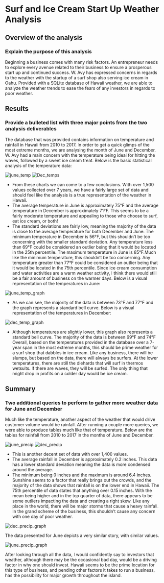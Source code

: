 # Surf and Ice Cream Start Up Weather Analysis
## Overview of the analysis 
### Explain the purpose of this analysis
Beginning a business comes with many risk factors. An entrepreneur needs to explore every avenue related to their business to ensure a prosperous start up and continued success. W. Avy has expressed concerns in regards to the weather with the startup of a surf shop also serving ice cream in Oahu. Provided with a SQLite database of Hawaii weather, we are able to analyze the weather trends to ease the fears of any investors in regards to poor weather.
## Results 
### Provide a bulleted list with three major points from the two analysis deliverables
The database that was provided contains information on temperature and rainfall in Hawaii from 2010 to 2017. In order to get a quick glimps of the most extreme months, we are analysing the month of June and December. W. Avy had a main concern with the temperature being ideal for hitting the waves, followed by a sweet ice cream treat. Below is the basic statistical analysis of the temperature data:

![june_temp](https://user-images.githubusercontent.com/100329223/167330401-d94f9687-6ac9-4483-a540-4c8768009b45.png)
![Dec_temps](https://user-images.githubusercontent.com/100329223/167330419-3eaaef1e-2d25-4076-84f0-9e6888d6a4ee.png)

-	From these charts we can come to a few conclusions. With over 1,500 values collected over 7 years, we have a fairly large set of data and should feel like the analysis is a true representation of the weather in Hawaii.
-	The average temperature in June is approximately 75°F and the average temperature in December is approximately 71°F. This seems to be a fairly moderate temperature and appealing to those who choose to surf, eat ice cream, or both!
-	The standard deviations are fairly low, meaning the majority of the data is close to the average temperature for both December and June.  The minimum temperature in December is 56°F, but this shouldn’t be too concerning with the smaller standard deviation. Any temperature less than 69°F could be considered an outlier being that it would be located in the 25th percentile. The maximum temperature in June is 85°F.Much like the minimum temperature, this shouldn’t be too concerning. Any temperature greater than 77°F could be considered an outlier being that it would be located in the 75th percentile. Since ice cream consumption and water activities are a warm weather activity, I think there would still be a fair amount of business on the warmer days.
Below is a visual representation of the temperatures in June:

![june_temp_graph](https://user-images.githubusercontent.com/100329223/167330462-c4370e5a-7671-4023-ac32-19c1ff45ba0c.png)

-	As we can see, the majority of the data is between 73°F and 77°F and the graph represents a standard bell curve.
Below is a visual representation of the temperatures in December:

![dec_temp_graph](https://user-images.githubusercontent.com/100329223/167330480-82eb0677-371d-46fc-ba96-0f5252a36900.png)

-	Although temperatures are slightly lower, this graph also represents a standard bell curve. The majority of the data is between 69°F and 74°F
Overall, based on the temperatures provided in the database over a 7-year span in the most extreme months, this should be prime weather for a surf shop that dabbles in ice cream. Like any business, there will be slumps, but based on the data, there will always be surfers. At the lower temperatures, there are still the diehards that will surf in thermos wetsuits. If there are waves, they will be surfed. The only thing that might drop in profits on a colder day would be ice cream.

## Summary 
### Two additional queries to perform to gather more weather data for June and December
Much like the temperature, another aspect of the weather that would drive customer volume would be rainfall.  After running a couple more queries, we were able to produce tables much like that of temperature. Below are the tables for rainfall from 2010 to 2017 in the months of June and December.

![june_precip](https://user-images.githubusercontent.com/100329223/167330512-9b9843db-ccda-4c13-909e-73c89bb3e5ec.png)
![dec_precip](https://user-images.githubusercontent.com/100329223/167330514-da8bdd89-5c5d-4545-9614-bf5191c9eb48.png)

-	This is another decent set of data with over 1,400 values. 
-	The average rainfall in December is approximately 0.2 inches. This data has a lower standard deviation meaning the data is more condensed around the average.
-	The minimum being 0 inches and the maximum is around 6.4 inches. Sunshine seems to a factor that really brings out the crowds, and the majority of the data shows that rainfall is on the lower end in Hawaii. The 75th percentile of data states that anything over 0.15 inches. With the mean being higher and in the top quarter of data, there appears to be some outliers impacting the data and creating a right skew.  Like any place in the world, there will be major storms that cause a heavy rainfall.  In the grand scheme of the business, this shouldn’t cause any concern with one day of poor weather.

![dec_precip_graph](https://user-images.githubusercontent.com/100329223/167330646-8696276c-9c21-4812-86ea-f9b89e6da77b.png)

The data presented for June depicts a very similar story, with similar values.

![june_precip_graph](https://user-images.githubusercontent.com/100329223/167330656-4e3fbfcc-e6d8-462c-9691-e11b84746840.png)


After looking through all the data, I would confidently say to investors that weather, although there may be the occasional bad day, would be a driving factor in why one should invest.  Hawaii seems to be the prime location for this type of business, and pending other factors it takes to run a business, has the possibility for major growth throughout the island.
